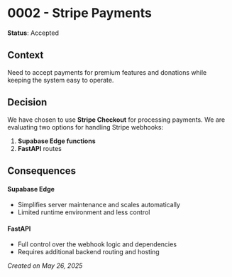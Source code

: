 # 0002 - Stripe Payments

**Status**: Accepted

## Context

Need to accept payments for premium features and donations while keeping the system easy to operate.

## Decision

We have chosen to use **Stripe Checkout** for processing payments. We are evaluating two options for handling Stripe webhooks:

1. **Supabase Edge functions**
2. **FastAPI** routes


## Consequences

#### Supabase Edge
* Simplifies server maintenance and scales automatically
* Limited runtime environment and less control

#### FastAPI
* Full control over the webhook logic and dependencies
* Requires additional backend routing and hosting

*Created on May 26, 2025*
